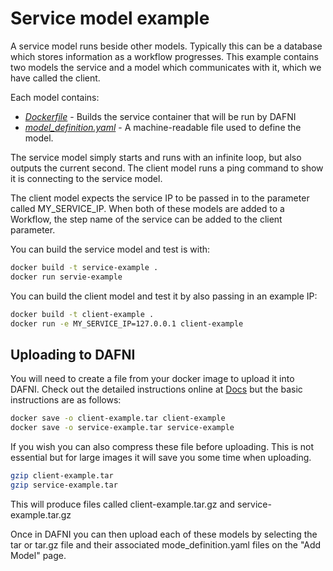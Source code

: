 # Service model example

A service model runs beside other models. 
Typically this can be a database which stores information as a workflow progresses. This example contains two models the service and a model which communicates with it, which we have called the client.

Each model contains:
- _[Dockerfile](./Dockerfile)_ - Builds the service container that will be run by DAFNI
- _[model_definition.yaml](./model_definition.yaml)_ - A machine-readable file used to define the model.

The service model simply starts and runs with an infinite loop, but also outputs the current second. The client model runs a ping command to show it is connecting to the service model.

The client model expects the service IP to be passed in to the parameter called MY_SERVICE_IP. When both of these models are added to a Workflow, the step name of the service can be added to the client parameter. 

You can build the service model and test is with:
```bash
docker build -t service-example .
docker run servie-example
```

You can build the client model and test it by also passing in an example IP:

```bash
docker build -t client-example .
docker run -e MY_SERVICE_IP=127.0.0.1 client-example
```

## Uploading to DAFNI

You will need to create a file from your docker image to upload it into DAFNI. Check out the detailed instructions online at [Docs](https://docs.secure.dafni.rl.ac.uk/docs/how-to/models/how-to-upload-a-model/) but the basic instructions are as follows:

```bash
docker save -o client-example.tar client-example
docker save -o service-example.tar service-example
```

If you wish you can also compress these file before uploading. This is not essential but for large images it will save you some time when uploading.

```bash
gzip client-example.tar
gzip service-example.tar
```
This will produce files called client-example.tar.gz and service-example.tar.gz

Once in DAFNI you can then upload each of these models by selecting the tar or tar.gz file and their associated mode_definition.yaml files on the "Add Model" page.